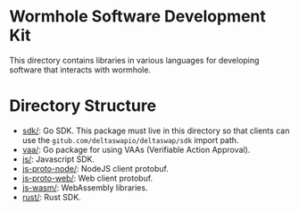 # Wormhole Software Development Kit

This directory contains libraries in various languages for developing software that interacts with
wormhole.

# Directory Structure

 * [sdk/](./): Go SDK.  This package must live in this directory so that clients can use the
   `gitub.com/deltaswapio/deltaswap/sdk` import path.
 * [vaa/](./vaa/): Go package for using VAAs (Verifiable Action Approval).
 * [js/](./js/README.md): Javascript SDK.
 * [js-proto-node/](./js-proto-node/README.md): NodeJS client protobuf.
 * [js-proto-web/](./js-proto-web/README.md): Web client protobuf.
 * [js-wasm/](./js-wasm/README.md): WebAssembly libraries.
 * [rust/](./rust/): Rust SDK.
